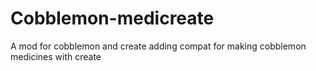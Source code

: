 # Cobblemon-medicreate
 A mod for cobblemon and create adding compat for making cobblemon medicines with create
